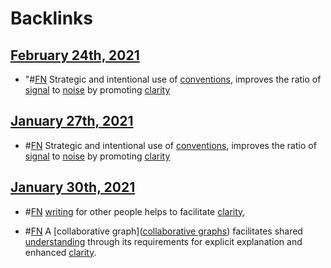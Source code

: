 
# Backlinks
## [February 24th, 2021](<February 24th, 2021.md>)
- "#[FN](<FN.md>) Strategic and intentional use of [conventions](<conventions.md>), improves the ratio of [signal](<signal.md>) to [noise](<noise.md>) by promoting [clarity](<clarity.md>)

## [January 27th, 2021](<January 27th, 2021.md>)
- #[FN](<FN.md>) Strategic and intentional use of [conventions](<conventions.md>), improves the ratio of [signal](<signal.md>) to [noise](<noise.md>) by promoting [clarity](<clarity.md>)

## [January 30th, 2021](<January 30th, 2021.md>)
- #[FN](<FN.md>) [writing](<writing.md>) for other people helps to facilitate [clarity](<clarity.md>),

- #[FN](<FN.md>) A [collaborative graph]([collaborative graphs](<collaborative graphs.md>)) facilitates shared [understanding](<understanding.md>) through its requirements for explicit explanation and enhanced [clarity](<clarity.md>).

